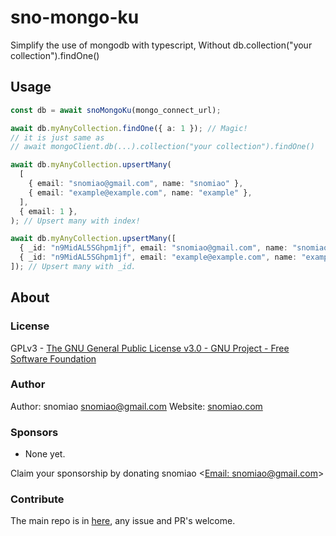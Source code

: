 # sno-mongo-ku

Simplify the use of mongodb with typescript, Without db.collection("your collection").findOne()

## Usage

```typescript
const db = await snoMongoKu(mongo_connect_url);

await db.myAnyCollection.findOne({ a: 1 }); // Magic!
// it is just same as
// await mongoClient.db(...).collection("your collection").findOne()

await db.myAnyCollection.upsertMany(
  [
    { email: "snomiao@gmail.com", name: "snomiao" },
    { email: "example@example.com", name: "example" },
  ],
  { email: 1 },
); // Upsert many with index!

await db.myAnyCollection.upsertMany([
  { _id: "n9MidAL5SGhpm1jf", email: "snomiao@gmail.com", name: "snomiao" },
  { _id: "n9MidAL5SGhpm1jf", email: "example@example.com", name: "example" },
]); // Upsert many with _id.
```

## About

### License

GPLv3 - [The GNU General Public License v3.0 - GNU Project - Free Software Foundation](https://www.gnu.org/licenses/gpl-3.0.en.html)

### Author

Author: snomiao <snomiao@gmail.com>
Website: [snomiao.com](https://snomiao.com)

### Sponsors

- None yet.

Claim your sponsorship by donating snomiao <[Email: snomiao@gmail.com](mailto:snomiao@gmail.com)>

### Contribute

The main repo is in [here](https://github.com/snomiao/js#readme), any issue and PR's welcome.
